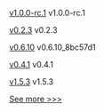 
[v1.0.0-rc.1](https://github.com/hyperledger/firefly/releases/tag/v1.0.0-rc.1) v1.0.0-rc.1

[v0.2.3](https://github.com/hyperledger/firefly-tokens-erc20-erc721/releases/tag/v0.2.3) v0.2.3

[v0.6.10](https://github.com/hyperledger/firefly-ui/releases/tag/v0.6.10) v0.6.10_8bc57d1

[v0.4.1](https://github.com/hyperledger/firefly-helm-charts/releases/tag/v0.4.1) v0.4.1

[v1.5.3](https://github.com/hyperledger/fabric-ca/releases/tag/v1.5.3) v1.5.3


[See more >>>](https://start-here.hyperledger.org/releases)
